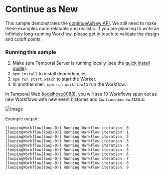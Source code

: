 # Continue as New

This sample demonstrates the [continueAsNew API](https://docs.temporal.io/typescript/workflows/#the-continueasnew-api). We still need to make these examples more relatable and realistic. If you are planning to write an infinitely long-running Workflow, please get in touch to validate the design and cutoff points.

### Running this sample

1. Make sure Temporal Server is running locally (see the [quick install guide](https://docs.temporal.io/server/quick-install/)).
2. `npm install` to install dependencies.
3. `npm run start.watch` to start the Worker.
4. In another shell, `npm run workflow` to run the Workflow.

In Temporal Web ([localhost:8088](http://localhost:8088)), you will see 10 Workflows spun out as new Workflows with new event histories and `Continuedasnew` status:

![image](https://user-images.githubusercontent.com/6764957/139667701-25369e04-5cad-4721-bbff-3d12bf8bfd66.png)

Example output:

```
[loopingWorkflow(loop-0)] Running Workflow iteration: 0
[loopingWorkflow(loop-0)] Running Workflow iteration: 1
[loopingWorkflow(loop-0)] Running Workflow iteration: 2
[loopingWorkflow(loop-0)] Running Workflow iteration: 3
[loopingWorkflow(loop-0)] Running Workflow iteration: 4
[loopingWorkflow(loop-0)] Running Workflow iteration: 5
[loopingWorkflow(loop-0)] Running Workflow iteration: 6
[loopingWorkflow(loop-0)] Running Workflow iteration: 7
[loopingWorkflow(loop-0)] Running Workflow iteration: 8
[loopingWorkflow(loop-0)] Running Workflow iteration: 9
```

